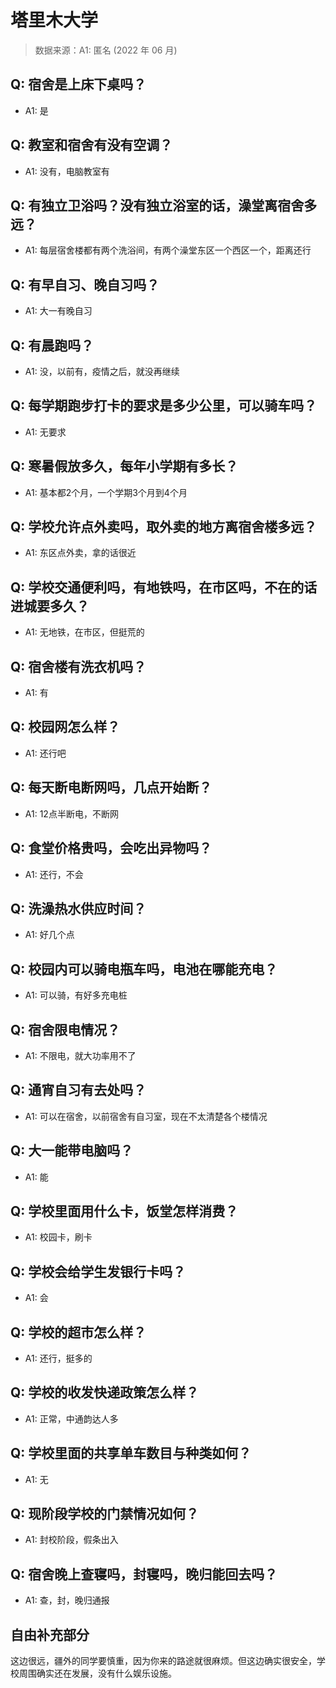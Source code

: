 # 塔里木大学

> 数据来源：A1: 匿名 (2022 年 06 月)

## Q: 宿舍是上床下桌吗？

- A1: 是

## Q: 教室和宿舍有没有空调？

- A1: 没有，电脑教室有

## Q: 有独立卫浴吗？没有独立浴室的话，澡堂离宿舍多远？

- A1: 每层宿舍楼都有两个洗浴间，有两个澡堂东区一个西区一个，距离还行

## Q: 有早自习、晚自习吗？

- A1: 大一有晚自习

## Q: 有晨跑吗？

- A1: 没，以前有，疫情之后，就没再继续

## Q: 每学期跑步打卡的要求是多少公里，可以骑车吗？

- A1: 无要求

## Q: 寒暑假放多久，每年小学期有多长？

- A1: 基本都2个月，一个学期3个月到4个月

## Q: 学校允许点外卖吗，取外卖的地方离宿舍楼多远？

- A1: 东区点外卖，拿的话很近

## Q: 学校交通便利吗，有地铁吗，在市区吗，不在的话进城要多久？

- A1: 无地铁，在市区，但挺荒的

## Q: 宿舍楼有洗衣机吗？

- A1: 有

## Q: 校园网怎么样？

- A1: 还行吧

## Q: 每天断电断网吗，几点开始断？

- A1: 12点半断电，不断网

## Q: 食堂价格贵吗，会吃出异物吗？

- A1: 还行，不会

## Q: 洗澡热水供应时间？

- A1: 好几个点

## Q: 校园内可以骑电瓶车吗，电池在哪能充电？

- A1: 可以骑，有好多充电桩

## Q: 宿舍限电情况？

- A1: 不限电，就大功率用不了

## Q: 通宵自习有去处吗？

- A1: 可以在宿舍，以前宿舍有自习室，现在不太清楚各个楼情况

## Q: 大一能带电脑吗？

- A1: 能

## Q: 学校里面用什么卡，饭堂怎样消费？

- A1: 校园卡，刷卡

## Q: 学校会给学生发银行卡吗？

- A1: 会

## Q: 学校的超市怎么样？

- A1: 还行，挺多的

## Q: 学校的收发快递政策怎么样？

- A1: 正常，中通韵达人多

## Q: 学校里面的共享单车数目与种类如何？

- A1: 无

## Q: 现阶段学校的门禁情况如何？

- A1: 封校阶段，假条出入

## Q: 宿舍晚上查寝吗，封寝吗，晚归能回去吗？

- A1: 查，封，晚归通报

## 自由补充部分

这边很远，疆外的同学要慎重，因为你来的路途就很麻烦。但这边确实很安全，学校周围确实还在发展，没有什么娱乐设施。